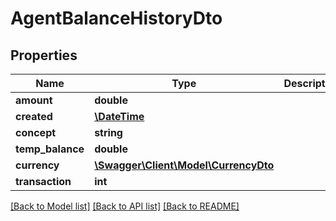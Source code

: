 # AgentBalanceHistoryDto

## Properties
Name | Type | Description | Notes
------------ | ------------- | ------------- | -------------
**amount** | **double** |  | [optional] 
**created** | [**\DateTime**](\DateTime.md) |  | [optional] 
**concept** | **string** |  | [optional] 
**temp_balance** | **double** |  | [optional] 
**currency** | [**\Swagger\Client\Model\CurrencyDto**](CurrencyDto.md) |  | [optional] 
**transaction** | **int** |  | [optional] 

[[Back to Model list]](../README.md#documentation-for-models) [[Back to API list]](../README.md#documentation-for-api-endpoints) [[Back to README]](../README.md)


